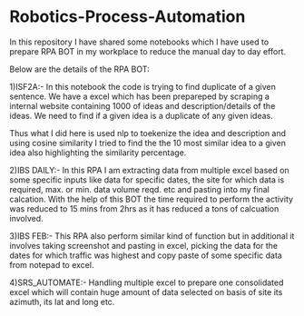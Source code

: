 # Robotics-Process-Automation
In this repository I have shared some notebooks which I have used to prepare RPA BOT in my workplace to reduce the manual day to day effort.

Below are the details of the RPA BOT:

1)ISF2A:- In this notebook the code is trying to find duplicate of a given sentence. We have a excel which has been prepareped by scraping a internal website containing 1000 of ideas and description/details  of the ideas. We need to find if a given idea is a duplicate of any given ideas.

Thus what I did here is used nlp to toekenize the idea and description and using cosine similarity I tried to find the the 10 most similar idea to a given idea also highlighting the similarity percentage.

2)IBS DAILY:- In this RPA I am extracting data from multiple excel based on some specific inputs like data for specific dates, the site for which data is required, max. or min. data volume reqd. etc and pasting into my final calcation. With the help of this BOT the time required to perform the activity was reduced to 15 mins from 2hrs as it has reduced a tons of calcuation involved.

3)IBS FEB:- This RPA also perform similar kind of function but in additional it involves taking screenshot and pasting in excel, picking the data for the dates for which traffic was highest and copy paste of some specific data from notepad to excel.

4)SRS_AUTOMATE:- Handling multiple excel to prepare one consolidated excel which will contain huge amount of data selected on basis of site its azimuth, its lat and long etc.

